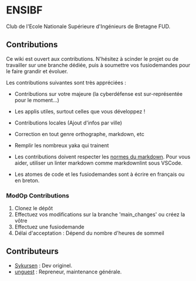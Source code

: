 # ENSIBF
Club de l'Ecole Nationale Supérieure d'Ingénieurs de Bretagne FUD.

## Contributions

Ce wiki est ouvert aux contributions. N'hésitez à scinder le projet ou de travailler sur une branche dédiée, puis à soumettre vos fusiodemandes pour le faire grandir et évoluer.

Les contributions suivantes sont très appréciées :

- Contributions sur votre majeure (la cyberdéfense est sur-représentée pour le moment...)
- Les applis utiles, surtout celles que vous développez !
- Contributions locales (Ajout d'infos par ville)
- Correction en tout genre orthographe, markdown, etc
- Remplir les nombreux yaka qui trainent

- Les contributions doivent respecter les [normes du markdown](https://github.com/DavidAnson/markdownlint/blob/v0.23.1/doc/Rules.md). Pour vous aider, utiliser un linter markdown comme markdownlint sous VSCode.
- Les atomes de code et les fusiodemandes sont à écrire en français ou en breton.

### ModOp Contributions

1. Clonez le dépôt
2. Effectuez vos modifications sur la branche 'main_changes' ou créez la vôtre
3. Effectuez une fusiodemande
4. Délai d'acceptation : Dépend du nombre d'heures de sommeil

## Contributeurs
- [Sykursen](https://gitlab.com/GuillaumeASSIER) : Dev originel.
- [unguest](https://github.com/unguest) : Repreneur, maintenance générale.
